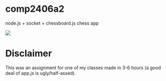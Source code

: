 # comp2406a2
node.js + socket + chessboard.js chess app

![](https://raw.githubusercontent.com/qubard/comp2406a2/master/screenshot.png)

# Disclaimer

This was an assignment for one of my classes made in 3-6 hours (a good deal of app.js is ugly/half-assed).
